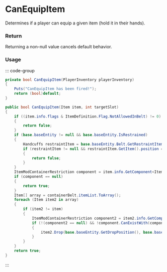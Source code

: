 # CanEquipItem
<Badge type="info" text="Item"/><Badge type="danger" text="Carbon Compatible"/><Badge type="warning" text="Oxide Compatible"/>
Determines if a player can equip a given item (hold it in their hands).

### Return
Returning a non-null value cancels default behavior.

### Usage
::: code-group
```csharp [Example]
private bool CanEquipItem(PlayerInventory playerInventory)
{
	Puts("CanEquipItem has been fired!");
	return (bool)default;
}
```
```csharp [Source — Assembly-CSharp @ PlayerInventory]
public bool CanEquipItem(Item item, int targetSlot)
{
	if ((item.info.flags & ItemDefinition.Flag.NotAllowedInBelt) != 0)
	{
		return false;
	}
	if (base.baseEntity != null && base.baseEntity.IsRestrained)
	{
		Handcuffs restraintItem = base.baseEntity.Belt.GetRestraintItem();
		if (restraintItem != null && restraintItem.GetItem().position == targetSlot)
		{
			return false;
		}
	}
	ItemModContainerRestriction component = item.info.GetComponent<ItemModContainerRestriction>();
	if (component == null)
	{
		return true;
	}
	Item[] array = containerBelt.itemList.ToArray();
	foreach (Item item2 in array)
	{
		if (item2 != item)
		{
			ItemModContainerRestriction component2 = item2.info.GetComponent<ItemModContainerRestriction>();
			if (!(component2 == null) && !component.CanExistWith(component2) && !item2.MoveToContainer(containerMain))
			{
				item2.Drop(base.baseEntity.GetDropPosition(), base.baseEntity.GetDropVelocity());
			}
		}
	}
	return true;
}

```
:::
